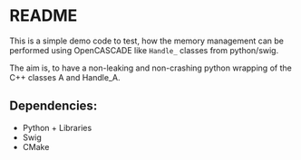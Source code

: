 README
======

This is a simple demo code to test, how the memory management can be performed using OpenCASCADE like ```Handle_``` classes from python/swig.

The aim is, to have a non-leaking and non-crashing python wrapping of the C++ classes A and Handle_A.

Dependencies:
-------------
 - Python + Libraries
 - Swig
 - CMake
